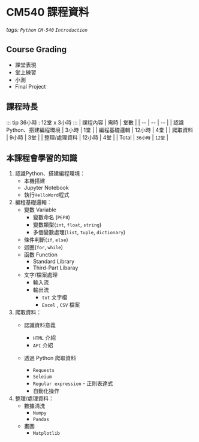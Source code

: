 # CM540 課程資料
###### tags: `Python` `CM-540` `Introduction`

## Course Grading
- 課堂表現
- 堂上練習
- 小測
- Final Project

## 課程時長
:::  tip
36小時 : 12堂 x 3小時
:::
| 課程內容 | 需時 | 堂數 |
| -- | -- | -- |
| 認識Python、搭建編程環境 | 3小時 | 1堂 |
| 編程基礎邏輯  | 12小時 | 4堂 |
| 爬取資料   | 9小時 | 3堂 |
| 整理/處理資料 | 12小時 | 4堂 |
| Total | `36小時` | `12堂` |



## 本課程會學習的知識
1. 認識Python、搭建編程環境：
    - 本機搭建
    - Jupyter Notebook
    - 執行`HelloWord`程式
2. 編程基礎邏輯：
    - 變數 Variable 
        - 變數命名 (`PEP8`)
        - 變數類型(`int`, `float`, `string`)
        - 多個變數處理(`list`, `tuple`, `dictionary`)
    - 條件判斷(`if`, `else`)
    - 迴圈(`for`, `while`)
    - 函數 Function
        - Standard Library
        - Third-Part Libaray
    - 文字/檔案處理
        - 輸入流
        - 輸出流
            - `txt` 文字檔
            - `Excel` , `CSV` 檔案
3. 爬取資料： 
    - 認識資料意義
        - `HTML` 介紹
        - `API` 介紹
        
    - 透過 Python 爬取資料 
        - `Requests`
        - `Seleium`
        - `Regular expression` - 正則表達式 
        - 自動化操作
4. 整理/處理資料：
    - 數據清洗
        - `Numpy`
        - `Pandas`
    - 畫圖
        - `Matplotlib`
    
